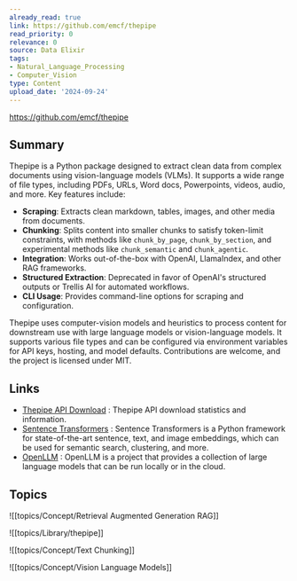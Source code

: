 ```yaml
---
already_read: true
link: https://github.com/emcf/thepipe
read_priority: 0
relevance: 0
source: Data Elixir
tags:
- Natural_Language_Processing
- Computer_Vision
type: Content
upload_date: '2024-09-24'
---
```


https://github.com/emcf/thepipe
## Summary

Thepipe is a Python package designed to extract clean data from complex documents using vision-language models (VLMs). It supports a wide range of file types, including PDFs, URLs, Word docs, Powerpoints, videos, audio, and more. Key features include:

- **Scraping**: Extracts clean markdown, tables, images, and other media from documents.
- **Chunking**: Splits content into smaller chunks to satisfy token-limit constraints, with methods like `chunk_by_page`, `chunk_by_section`, and experimental methods like `chunk_semantic` and `chunk_agentic`.
- **Integration**: Works out-of-the-box with OpenAI, LlamaIndex, and other RAG frameworks.
- **Structured Extraction**: Deprecated in favor of OpenAI's structured outputs or Trellis AI for automated workflows.
- **CLI Usage**: Provides command-line options for scraping and configuration.

Thepipe uses computer-vision models and heuristics to process content for downstream use with large language models or vision-language models. It supports various file types and can be configured via environment variables for API keys, hosting, and model defaults. Contributions are welcome, and the project is licensed under MIT.
## Links

- [Thepipe API Download](https://www.pepy.tech/projects/thepipe-api) : Thepipe API download statistics and information.
- [Sentence Transformers](https://pypi.org/project/sentence-transformers/) : Sentence Transformers is a Python framework for state-of-the-art sentence, text, and image embeddings, which can be used for semantic search, clustering, and more.
- [OpenLLM](https://github.com/bentoml/OpenLLM) : OpenLLM is a project that provides a collection of large language models that can be run locally or in the cloud.

## Topics

![[topics/Concept/Retrieval Augmented Generation RAG]]

![[topics/Library/thepipe]]

![[topics/Concept/Text Chunking]]

![[topics/Concept/Vision Language Models]]